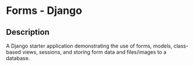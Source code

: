 # Forms - Django

## Description
A Django starter application demonstrating the use of forms, models, class-based views, sessions, and storing form data and files/images to a database.